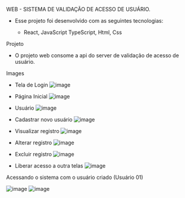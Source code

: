 WEB - SISTEMA DE VALIDAÇÃO DE ACESSO DE USUÁRIO.

- Esse projeto foi desenvolvido com as seguintes tecnologias:

  - React, JavaScript TypeScript, Html, Css

Projeto

- O projeto web consome a api do server de validação de acesso de usuário.

Images

- Tela de Login
    ![image](https://user-images.githubusercontent.com/79086470/120254797-05cefe80-c261-11eb-864b-91394af27742.png)

- Página Inicial
    ![image](https://user-images.githubusercontent.com/79086470/120255831-3a43ba00-c263-11eb-95dc-c4185236fb64.png)

- Usuário
    ![image](https://user-images.githubusercontent.com/79086470/120256049-ac1c0380-c263-11eb-8b0f-1a65fa368945.png)

- Cadastrar novo usuário
![image](https://user-images.githubusercontent.com/79086470/120256135-dff72900-c263-11eb-89ef-450b8d3b0454.png)

- Visualizar registro
![image](https://user-images.githubusercontent.com/79086470/120256324-3ebca280-c264-11eb-98a0-772b34dc53f2.png)

- Alterar registro
![image](https://user-images.githubusercontent.com/79086470/120256419-73305e80-c264-11eb-8c40-13d346bacbe4.png)

- Excluir registro
![image](https://user-images.githubusercontent.com/79086470/120256484-a115a300-c264-11eb-90fb-c1423219cd45.png)

- Liberar acesso a outra telas
![image](https://user-images.githubusercontent.com/79086470/120256556-c99d9d00-c264-11eb-9d92-1877320d2caf.png)


Acessando o sistema com o usuário criado (Usuário 01)

  ![image](https://user-images.githubusercontent.com/79086470/120256769-3fa20400-c265-11eb-927a-1106b51c2729.png)
  ![image](https://user-images.githubusercontent.com/79086470/120256791-4a5c9900-c265-11eb-8211-2c65babd1c05.png)






